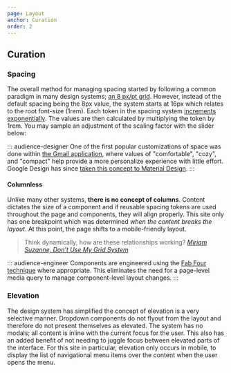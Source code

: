 ```yaml
---
page: Layout
anchor: Curation
order: 2
---
```


## Curation

### Spacing

The overall method for managing spacing started by following a common paradigm in many design systems; [an 8 px/pt grid](https://material.io/design/layout/spacing-methods.html#baseline-grid "Material Design: Baseline grid"). However, instead of the default spacing being the 8px value, the system starts at 16px which relates to the root font-size (1rem). Each token in the spacing system [increments exponentially](https://eightshapes.com/articles/space-in-design-systems.html "Eight Shapes: Space in Design Systems"). The values are then calculated by multiplying the token by 1rem. You may sample an adjustment of the scaling factor with the slider below:

<gridscale-range></gridscale-range>

::: audience-designer
One of the first popular customizations of space was done within [the Gmail application](https://gmail.googleblog.com/2011/11/changing-information-density-in-gmails.html "Changing information density in Gmail’s new look"), where values of "comfortable", "cozy", and "compact" help provide a more personalize experience with little effort. Google Design has since [taken this concept to Material Design](https://medium.com/google-design/using-material-density-on-the-web-59d85f1918f0 "Medium: Using Material Density on the Web").
:::

#### Columnless

Unlike many other systems, **there is no concept of columns**. Content dictates the size of a component and if reusable spacing tokens are used throughout the page and components, they will align properly. This site only has one breakpoint which was determined _when the content breaks the layout_. At this point, the page shifts to a mobile-friendly layout.

> Think dynamically, how are these relationships working? _[Miriam Suzanne, Don’t Use My Grid System](https://www.clarityconf.com/session/dont-use-my-grid-system)_

::: audience-engineer
Components are engineered using the [Fab Four technique](https://www.freecodecamp.org/news/the-fab-four-technique-to-create-responsive-emails-without-media-queries-baf11fdfa848/) where appropriate. This eliminates the need for a page-level media query to manage component-level layout changes.
:::

### Elevation

The design system has simplified the concept of elevation is a very selective manner. Dropdown components do not flyout from the layout and therefore do not present themselves as elevated. The system has no modals; all content is inline with the current focus for the user. This also has an added benefit of not needing to juggle focus between elevated parts of the interface. For this site in particular, elevation only occurs in mobile, to display the list of navigational menu items over the content when the user opens the menu.